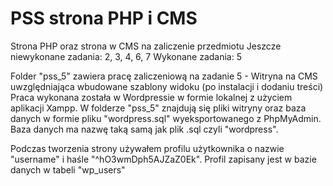 # PSS strona PHP i CMS
Strona PHP oraz strona w CMS na zaliczenie przedmiotu
Jeszcze niewykonane zadania: 2, 3, 4, 6, 7
Wykonane zadania: 5

Folder "pss_5" zawiera pracę zaliczeniową na zadanie 5 - Witryna na CMS uwzględniająca wbudowane szablony widoku (po instalacji i dodaniu treści)
Praca wykonana została w Wordpressie w formie lokalnej z użyciem aplikacji Xampp. W folderze "pss_5" znajdują się pliki witryny oraz baza danych w formie pliku "wordpress.sql" wyeksportowanego z PhpMyAdmin. Baza danych ma nazwę taką samą jak plik .sql czyli "wordpress".

Podczas tworzenia strony używałem profilu użytkownika o nazwie "username" i haśle "^hO3wmDph5AJZaZ0Ek". Profil zapisany jest w bazie danych w tabeli "wp_users"

